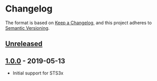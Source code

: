 # Changelog

The format is based on [Keep a Changelog](https://keepachangelog.com/en/1.0.0/),
and this project adheres to [Semantic Versioning](https://semver.org/spec/v2.0.0.html).

## [Unreleased]

## [1.0.0] - 2019-05-13

 * Initial support for STS3x

[Unreleased]: https://github.com/Sensirion/embedded-sts/compare/1.0.0...master
[1.0.0]: https://github.com/Sensirion/embedded-sts/releases/tag/1.0.0
